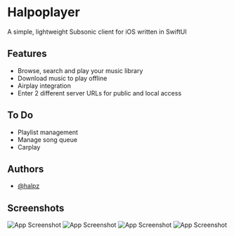 
# Halpoplayer 

A simple, lightweight Subsonic client for iOS written in SwiftUI

## Features

- Browse, search and play your music library
- Download music to play offline
- Airplay integration
- Enter 2 different server URLs for public and local access

## To Do

- Playlist management
- Manage song queue
- Carplay

## Authors

- [@halpz](https://www.github.com/halpz)


## Screenshots

![App Screenshot](https://i.imgur.com/LGndPj5h.png)
![App Screenshot](https://i.imgur.com/rGvvu4sh.png)
![App Screenshot](https://i.imgur.com/PMjb3auh.png)
![App Screenshot](https://i.imgur.com/0qJvGnsh.png)

